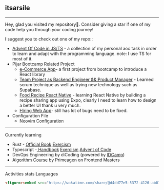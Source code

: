 ## itsarsile
---
Hey, glad you visited my repository👋. Consider giving a star if one of my code help you through your coding journey! 

I suggest you to check out one of my repo::
- [Advent Of Code in JS/TS](https://github.com/itsarsile/aoc-js-2021) - a collection of my personal aoc task in order to learn and adapt with the programming language. note: I use TS for most of it.
- Pijar Bootcamp Related Project
	- [e-Commerce App](https://github.com/itsarsile/blanja-next)- a first project from bootcamp to introduce a React library
	- [Team Project as Backend Engineer && Product Manager](https://github.com/itsarsile/food_recipe_be) - Learned scrum technique as well as trying new technology such as Supabase.
	- [Food Recipe React Native](https://github.com/itsarsile/food_recipe-mobile-ts) - learning React Native by building a recipe sharing app using Expo, clearly I need to learn how to design a better UI thank u very much.
	- [Hiring Web App](https://github.com/itsarsile/hiring_web_app-ts)- still has lot of bugs need to be fixed.
- Configuration File
	- [Neovim Configuration](https://github.com/itsarsile/kickstart.nvim)
---
Currently learning
- Rust - [Official Book](https://doc.rust-lang.org/stable/book/) [Exercism](https://exercism.org/tracks/rust)
- Typescript -[ Handbook](https://www.typescriptlang.org/docs/handbook/intro.html) [Exercism](https://exercism.org/tracks/typescript) [Advent of Code](https://adventofcode.com/2021)
- DevOps Engineering by diCoding (powered by [IDCamp](idcamp.ioh.co.id/))
- [Algorithm Course](https://frontendmasters.com/courses/algorithms/) by Primeagen on Frontend Masters
---
Activities stats
Languages
```html
<figure><embed src="https://wakatime.com/share/@d4dd77e5-5372-4126-ab01-2661c6fdd402/2b6de8d9-51b6-4938-bdc3-e877d6df0b35.svg"></embed></figure>
```
